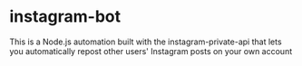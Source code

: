 # instagram-bot
This is a Node.js automation built with the instagram-private-api that lets you automatically repost other users' Instagram posts on your own account
